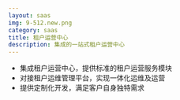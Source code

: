 ```yaml
---
layout: saas
img: 9-512.new.png
category: saas
title: 租户运营中心
description: 集成的一站式租户运营中心
---
```


 * 集成租户运营中心，提供标准的租户运营服务模块
 * 对接租户运维管理平台，实现一体化运维及运营
 * 提供定制化开发，满足客户自身独特需求